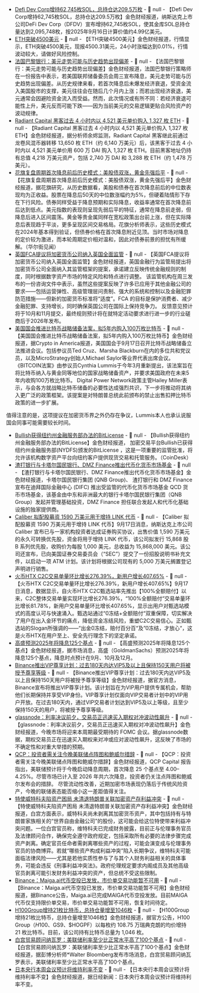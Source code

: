- [Defi Dev Corp增持62,745枚SOL，总持仓达209.5万枚]() - 📰 null - 【Defi Dev Corp增持62,745枚SOL，总持仓达209.5万枚】金色财经报道，纳斯达克上市公司DeFi Dev Corp（DFDV）宣布增持62,745枚SOL，使其金库SOL总持仓量达到2,095,748枚，按2025年9月16日计算价值约4.99亿美元。
- [ETH突破4500美元]() - 📰 null - 【ETH突破4500美元】金色财经报道，行情显示，ETH突破4500美元，现报4500.31美元，24小时涨幅达到0.01%，行情波动较大，请做好风险控制。
- [法国巴黎银行：美元走势可能与历史趋势出现偏差]() - 📰 null - 【法国巴黎银行：美元走势可能与历史趋势出现偏差】金色财经报道，法国巴黎银行策略师在一份报告中表示，若美国联邦储备委员会周三宣布降息，美元走势可能与历史趋势出现偏差。从历史规律来看，若首次降息后未爆发经济衰退，受资金流入美国股市的支撑，美元往往会在随后几个月内上涨；而若出现经济衰退，美元通常会因避险资金流入而受益。然而，此次情况或有所不同：若经济衰退可能性上升，美元反而可能下跌——因为当前美元的交易逻辑更贴合风险资产的波动规律。
- [Radiant Capital 黑客过去 4 小时内以 4,521 美元单价购入 1,327 枚 ETH](https://x.com/EmberCN/status/1968288703564099720) - 📰 null - 【Radiant Capital 黑客过去 4 小时内以 4,521 美元单价购入 1,327 枚 ETH】金色财经报道，据分析师余烬监测，Radiant Capital 黑客继此前通过龙卷风混币器转移 13,650 枚 ETH（约 6,140 万美元）后，该黑客于过去 4 小时内以 4,521 美元单价用 600 万 DAI 购入 1,327 枚 ETH。目前黑客地址仍持有总值 4,218 万美元资产，包括 2,740 万 DAI 和 3,288 枚 ETH（约 1,478 万美元）。
- [花旗复盘周期首次降息前后历史模式：美股债双涨，黄金先强后平]() - 📰 null - 【花旗复盘周期首次降息前后历史模式：美股债双涨，黄金先强后平】金色财经报道，据花旗研究，从历史数据看，美股和债券在首次降息前后的中位数表现均为正收益。股票在降息后50天的中位数涨幅约为5%，但硬着陆情形下存在下行风险。债券同样受益于降息预期和实际降息，收益率通常在首次降息前后达到低点。美元指数的表现则呈现先弱后平的特征，通常在降息前走弱，但降息后进入区间震荡。黄金等贵金属同样在宽松政策出台前上涨，但在实际降息后表现趋于平淡，更多呈现区间交易格局。花旗分析师表示，这些历史模式在2024年基本得到验证，但债券价格在首次降息附近见顶。当时市场对降息的定价较为激进，而本轮周期定价相对温和，因此对债券前景的担忧有所缓解。（华尔街见闻）
- [英国FCA提议将加密货币公司纳入英国全面监管](https://www.theblock.co/post/371035/fca-proposes-adapting-existing-rules-for-crypto-firms?utm_source=twitter&utm_medium=social) - 📰 null - 【英国FCA提议将加密货币公司纳入英国全面监管】金色财经报道，英国金融行为监管局提出将加密货币公司全面纳入其监管框架的提案，承诺建立反映传统金融规则的制度，同时根据数字资产市场的特定风险和特点进行调整。 
该监管机构在周三发布的一份咨询文件中表示，虽然这些提案反映了许多已应用于其他金融公司的要求——包括运营弹性、高级管理层问责制、强大的系统和控制以及金融犯罪防范措施——但新的加密货币标准将“适度”。FCA 的目标是保护消费者、减少金融犯罪、支持增长，同时确保英国公司在国际上保持竞争力。 
反馈意见预计将于10月和11月提交，最终规则预计将在就特定活动要求进行进一步的行业磋商后于2026年发布。
- [美国国会推进比特币战略储备法案，拟5年内购入100万枚比特币](https://www.cryptoinamerica.com/p/bitcoin-in-the-capitol-lawmakers) - 📰 null - 【美国国会推进比特币战略储备法案，拟5年内购入100万枚比特币】金色财经报道，据Crypto in America报道，美国国会于9月17日召开比特币战略储备立法推进会议。包括参议员Ted Cruz、Marsha Blackburn在内的多位共和党议员，以及MicroStrategy创始人Michael Saylor等业界代表出席会议。 
《BITCOIN法案》由参议员Cynthia Lummis于今年3月重新提出，该法案旨在将比特币纳入与黄金同等地位的国家战略储备资产，并要求美国政府在未来5年内收购100万枚比特币。 
Digital Power Network政策主管Hailey Miller表示，与会各方就战略比特币储备的必要性达成强烈共识，下一步将推动将其纳入更广泛的政策框架。该提案是对特朗普总统此前颁布的禁止出售扣押比特币政策的进一步扩展。 
 
值得注意的是，这项提议在加密货币界之外仍存在争议，Lummis本人也承认说服国会同事可能需要较长时间。
- [Bullish获得纽约州金融服务部办法的BitLicense](https://www.coindesk.com/policy/2025/09/17/crypto-platform-bullish-wins-new-york-bitlicense-clearing-path-for-u-s-expansion) - 📰 null - 【Bullish获得纽约州金融服务部办法的BitLicense】金色财经报道， 加密交易平台Bullish已获得纽约州金融服务部(NYDFS)颁发的BitLicense ，这是一项重要的监管批准，将允许该机构数字资产平台向纽约客户提供现货交易和托管服务。（CoinDesk）
- [渣打银行与卡塔尔国民银行、DMZ Finance推出代币化货币市场基金](https://www.globenewswire.com/news-release/2025/09/17/3151532/0/en/QNB-Group-Standard-Chartered-and-DMZ-Finance-Launch-Dubai-International-Financial-Centre-s-First-Tokenized-Money-Market-Fund.html) - 📰 null - 【渣打银行与卡塔尔国民银行、DMZ Finance推出代币化货币市场基金】金色财经报道，卡塔尔国民银行集团 (QNB Group)、 渣打银行和 DMZ Finance 宣布在迪拜国际金融中心 (DIFC) 推出受监管的代币化货币市场基金 QCD 货币市场基金，该基金由中东和非洲最大的银行卡塔尔国民银行集团（QNB Group）发起并管理基础投资，DMZ Finance 担任联合发起人和代币化基础设施的独家提供商。
- [Caliber 拟配股募资 1590 万美元用于增持 LINK 代币](https://www.globenewswire.com/news-release/2025/09/17/3151537/0/en/Caliber-Announces-Sale-of-15-9-Million-Perpetual-Convertible-Preferred-and-Activation-of-ATM-Program.html) - 📰 null - 【Caliber 拟配股募资 1590 万美元用于增持 LINK 代币】9月17日消息，纳斯达克上市公司 Caliber 宣布已与一家机构投资者达成证券购买协议，出售价值 1,590 万美元的永久可转换优先股，资金将用于增持 LINK 代币，该公司拟发行 15,868 股 B 系列优先股，收购价为每股 1,000 美元，总收益为 15,868,000 美元。该公司还宣布，已向美国证券交易委员会（“SEC”）提交了一份招股说明书补充文件，以启动一项 ATM 计划。该计划将根据公司现有的 5,000 万美元搁置登记声明进行销售。
- [火币HTX C2C交易单量环比增长276.39%，新用户增长407.65%](https://x.com/huobiglobal/status/1968266962422960517?s=12) - 📰 null - 【火币HTX C2C交易单量环比增长276.39%，新用户增长407.65%】9月17日消息，数据显示，自火币HTX C2C甄选站率先推出【100%全额赔付】以来，C2C整体交易单量实现环比增长276.39%，“100%全额赔付“交易单量环比增长81.78%，新用户交易单量环比增长407.65%，显示出用户对甄选站模式的高度认可与快速涌入。甄选站通过“0冻结+全额赔付“双重保障，切实解决了用户在出入金环节的痛点，降低资金冻结风险，重塑C2C交易信心。正如甄选站的Slogan所强调的——“出金0冻结，赔付百分百“及”0冻结，才放心“，这是火币HTX在用户至上、安全先行理念下的坚定承诺。
- [高盛预测2025年将降息125个基点]() - 📰 null - 【高盛预测2025年将降息125个基点】金色财经报道，据市场消息，高盛（GoldmanSachs）预测2025年将降息125个基点，降息时点预计在9月、10月及12月。
- [Binance推出VIP尊享计划：过去180天内达VIP5及以上且保持150天用户将被授予尊享等级]() - 📰 null - 【Binance推出VIP尊享计划：过去180天内达VIP5及以上且保持150天用户将被授予尊享等级】金色财经报道，据官方消息，Binance宣布将推出VIP尊享计划。该计划旨在为VIP用户提供专属机会，帮助他们长期保持并享受VIP身份。VIP尊享计划仅面向VIP交易者计划中的VIP用户开放。在过去180天内，通过VIP交易者计划达到VIP5及以上等级，且至少保持150天的用户，将被授予尊享等级。
- [glassnode：利率决议前夕，交易员正迅速买入期权对冲波动性飙升]() - 📰 null - 【glassnode：利率决议前夕，交易员正迅速买入期权对冲波动性飙升】金色财经报道，今晚市场将迎来本周期最受期待的 FOMC 会议。据glassnode数据，期权交易员正在迅速买入期权来对冲或应对波动性飙升，这反映了市场的不确定性和对重大举措的预期。
- [QCP：投资者需关注今晚美联储点阵图和鲍威尔措辞]() - 📰 null - 【QCP：投资者需关注今晚美联储点阵图和鲍威尔措辞】金色财经报道，QCP Capital 报告指出，美联储预计将于今晚启动降息周期，首次降息 25 个基点至 4.00–4.25%。尽管市场已计入至 2026 年共六次降息，投资者仍关注点阵图和鲍威尔发布会的措辞。 
尽管流动性改善，近期加密市场表现仍落后于传统风险资产，今晚的联储表态能否缩小这一差距值得关注。
- [特使威特科夫陷资产困局 未清退特朗普关联加密资产存利益冲突]() - 📰 null - 【特使威特科夫陷资产困局 未清退特朗普关联加密资产存利益冲突】金色财经报道，白宫方面表示，威特科夫尚未剥离其加密货币资产，其中包括持有与特朗普家族相关的“世界自由金融公司”的股份，这可能会给这位特使带来利益冲突问题。一位白宫官员称，维特科夫已完成财务披露，目前正与伦理事务官员及法律顾问合作，确保完全遵守政府规定，包括采取所有必要的法律步骤完成资产剥离。确定官员任命者需剥离哪些资产的过程，可能会演变成与伦理事务官员的协商博弈。若就“哪些资产构成利益冲突”陷入长期争议，维特科夫可能面临法律风险——尤其是若他实质性参与了与其个人财务利益相关的具体事务，可能会违反《刑事利益冲突法》。政府伦理规定要求内阁成员及其他高级官员剥离可能引发财务利益冲突的资产，但总统不受这些限制。
- [Binance：Maiga.ai代币空投已发放，市价单交易功能暂不可用]() - 📰 null - 【Binance：Maiga.ai代币空投已发放，市价单交易功能暂不可用】金色财经报道，据Binance公告，Maiga.ai已完成MAIGA代币空投发放。目前MAIGA代币仅支持限价单交易，市价单交易功能暂不可用，恢复时间待定。
- [H100Group增持21枚比特币，总持仓量增至1046枚]() - 📰 null - 【H100Group增持21枚比特币，总持仓量增至1046枚】金色财经报道，据官方公告，H100 Group（$H100、$GS9、$HOGPF）以每枚约 108.75 万瑞典克朗的均价增持 21 枚比特币。目前，该公司持有比特币总量为 1,046 枚。
- [白宫贸易顾问纳瓦罗：美联储利率至少比正常水平高了100个基点]() - 📰 null - 【白宫贸易顾问纳瓦罗：美联储利率至少比正常水平高了100个基点】金色财经报道，据彭博分析师*Walter Bloomberg发布市场消息，白宫贸易顾问纳瓦罗表示，美联储利率至少比正常水平高了100个基点。
- [日本央行本周会议预计将维持利率不变]() - 📰 null - 【日本央行本周会议预计将维持利率不变】金色财经报道，据日经新闻：日本央行本周会议预计将维持利率不变。
